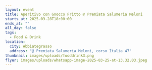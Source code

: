 ```yaml
---
layout: event
title: Aperitivo con Gnocco Fritto @ Premiata Salumeria Meloni
starts_at: 2025-03-28T18:00:00
ends_at: ""
all_day: false
tags:
  - Food & Drink
location:
  city: Abbiategrasso
  address: "@ Premiata Salumeria Meloni, corso Italia 47"
thumbnail: images/uploads/fooddrink3.png
flyer: images/uploads/whatsapp-image-2025-03-25-at-13.32.03.jpeg
---
```

